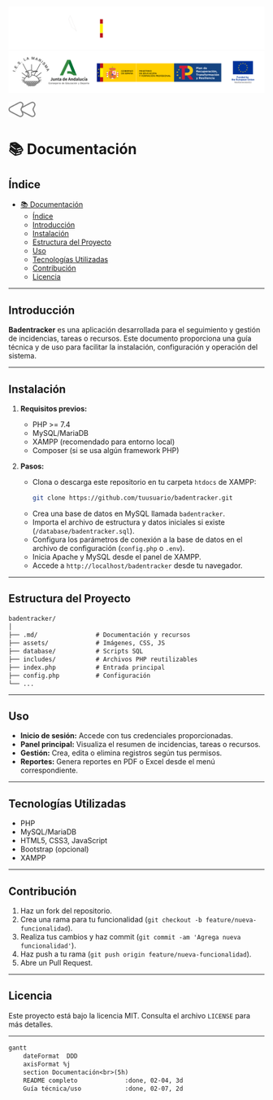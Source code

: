 ![](https://raw.githubusercontent.com/jcorvid509/.resGen/9cf65965f880c39d5e634d73522a6d656c4ea501/_bannerD.png#gh-dark-mode-only)
![](https://raw.githubusercontent.com/jcorvid509/.resGen/9cf65965f880c39d5e634d73522a6d656c4ea501/_bannerL.png#gh-light-mode-only)

<a href="/.md/readme.md"><img src="https://raw.githubusercontent.com/jcorvid509/.resGen/9cf65965f880c39d5e634d73522a6d656c4ea501/_back.svg" height="30"></a>

# 📚 Documentación

## Índice

- [📚 Documentación](#-documentación)
  - [Índice](#índice)
  - [Introducción](#introducción)
  - [Instalación](#instalación)
  - [Estructura del Proyecto](#estructura-del-proyecto)
  - [Uso](#uso)
  - [Tecnologías Utilizadas](#tecnologías-utilizadas)
  - [Contribución](#contribución)
  - [Licencia](#licencia)

---

## Introducción

**Badentracker** es una aplicación desarrollada para el seguimiento y gestión de incidencias, tareas o recursos. Este documento proporciona una guía técnica y de uso para facilitar la instalación, configuración y operación del sistema.

---

## Instalación

1. **Requisitos previos:**
   - PHP >= 7.4
   - MySQL/MariaDB
   - XAMPP (recomendado para entorno local)
   - Composer (si se usa algún framework PHP)

2. **Pasos:**
   - Clona o descarga este repositorio en tu carpeta `htdocs` de XAMPP:
     ```bash
     git clone https://github.com/tuusuario/badentracker.git
     ```
   - Crea una base de datos en MySQL llamada `badentracker`.
   - Importa el archivo de estructura y datos iniciales si existe (`/database/badentracker.sql`).
   - Configura los parámetros de conexión a la base de datos en el archivo de configuración (`config.php` o `.env`).
   - Inicia Apache y MySQL desde el panel de XAMPP.
   - Accede a `http://localhost/badentracker` desde tu navegador.

---

## Estructura del Proyecto

```
badentracker/
│
├── .md/                # Documentación y recursos
├── assets/             # Imágenes, CSS, JS
├── database/           # Scripts SQL
├── includes/           # Archivos PHP reutilizables
├── index.php           # Entrada principal
├── config.php          # Configuración
└── ...
```

---

## Uso

- **Inicio de sesión:** Accede con tus credenciales proporcionadas.
- **Panel principal:** Visualiza el resumen de incidencias, tareas o recursos.
- **Gestión:** Crea, edita o elimina registros según tus permisos.
- **Reportes:** Genera reportes en PDF o Excel desde el menú correspondiente.

---

## Tecnologías Utilizadas

- PHP
- MySQL/MariaDB
- HTML5, CSS3, JavaScript
- Bootstrap (opcional)
- XAMPP

---

## Contribución

1. Haz un fork del repositorio.
2. Crea una rama para tu funcionalidad (`git checkout -b feature/nueva-funcionalidad`).
3. Realiza tus cambios y haz commit (`git commit -am 'Agrega nueva funcionalidad'`).
4. Haz push a tu rama (`git push origin feature/nueva-funcionalidad`).
5. Abre un Pull Request.

---

## Licencia

Este proyecto está bajo la licencia MIT. Consulta el archivo `LICENSE` para más detalles.

---

```mermaid
gantt
    dateFormat  DDD
    axisFormat %j
    section Documentación<br>(5h)
    README completo             :done, 02-04, 3d
    Guía técnica/uso            :done, 02-07, 2d
```